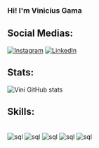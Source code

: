 
### Hi! I'm Vinicius Gama 

## Social Medias:

[![Instagram](https://img.shields.io/badge/Instagram-E4405F?style=for-the-badge&logo=instagram&logoColor=white)](https://www.instagram.com/v1n1_g4m4/)
[![LinkedIn](https://img.shields.io/badge/LinkedIn-0077B5?style=for-the-badge&logo=linkedin&logoColor=white)](https://www.linkedin.com/in/vinigama/)

## Stats:

![Vini GitHub stats](https://github-readme-stats.vercel.app/api?username=V1n1G4m4&show_icons=true&theme=tokyonight)

## Skills:

<div style="display: inline_block"><br/>
  <img align="center" alt="sql" src="https://img.shields.io/badge/MySQL-00000F?style=for-the-badge&logo=mysql&logoColor=white" />
  <img align="center" alt="sql" src="https://img.shields.io/github/followers/:user?logo=HTML5" />
  <img align="center" alt="sql" src="https://img.shields.io/github/followers/:user?logo=CCS3" />
  <img align="center" alt="sql" src="https://img.shields.io/github/followers/:user?logo=JavaScript" />
  <img align="center" alt="sql" src="https://img.shields.io/github/followers/:user?logo=Bootstrap" />


